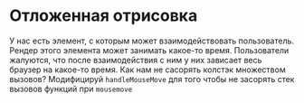 # Отложенная отрисовка

У нас есть элемент, с которым может взаимодействовать пользователь. Рендер этого элемента может занимать какое-то время. Пользователи жалуются, что после взаимодействия с ним у них зависает весь браузер на какое-то время. Как нам не сасорять колстэк множеством вызовов? Модифицируй `handleMouseMove` для того чтобы не засорять стек вызовов функций при `mousemove`
